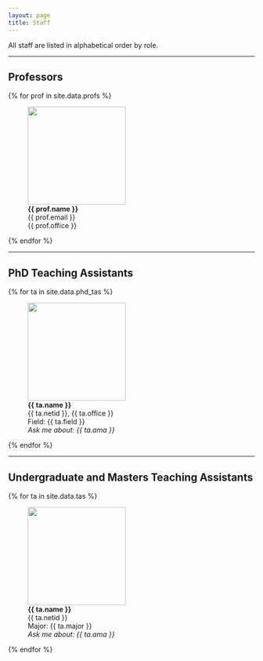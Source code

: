```yaml
---
layout: page
title: Staff
---
```


All staff are listed in alphabetical order by role.

* * *

## Professors

<div class="container">
  {% for prof in site.data.profs %}
  <figure>
    <img src="pics/{{ prof.pic }}" height="200px" width="200px"/>
    <figcaption>
      <b>{{ prof.name }}</b><br/>
      {{ prof.email }}<br/>
	  {{ prof.office }}<br/>
    </figcaption>
  </figure>
  {% endfor %}
</div>

* * *

## PhD Teaching Assistants

<div class="container">
  {% for ta in site.data.phd_tas %}
  <figure>
    <img src="pics/{{ ta.pic }}" height="200px"  width="200px"/>
    <figcaption>
      <b>{{ ta.name }}</b><br/>
      {{ ta.netid }}, {{ ta.office }}<br/>
      Field: {{ ta.field }}<br/>
      <i>Ask me about: {{ ta.ama }}</i>
    </figcaption>
  </figure>
  {% endfor %}
</div>

* * *

## Undergraduate and Masters Teaching Assistants

<div class="container">
  {% for ta in site.data.tas %}
  <figure>
    <img src="pics/{{ ta.pic }}" height="200px"  width="200px"/>
    <figcaption>
      <b>{{ ta.name }}</b><br/>
      {{ ta.netid }}<br/>
      Major: {{ ta.major }}<br/>
      <i>Ask me about: {{ ta.ama }}</i>
    </figcaption>
  </figure>
  {% endfor %}
</div>

